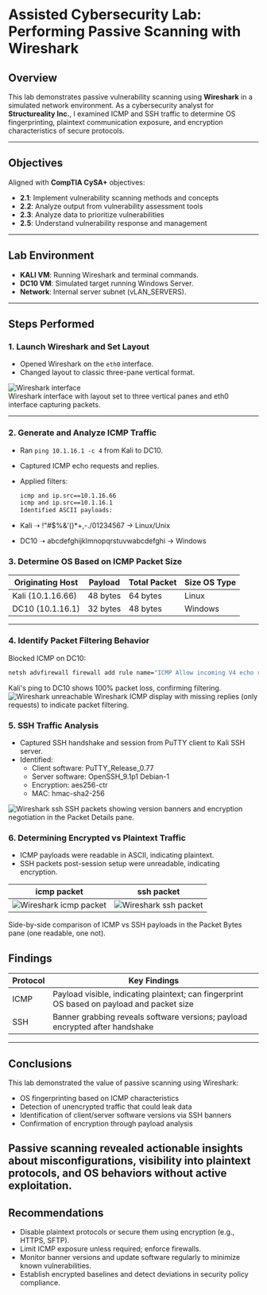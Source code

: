 # Assisted Cybersecurity Lab: Performing Passive Scanning with Wireshark

## Overview

This lab demonstrates passive vulnerability scanning using **Wireshark** in a simulated network environment. As a cybersecurity analyst for **Structureality Inc.**, I examined ICMP and SSH traffic to determine OS fingerprinting, plaintext communication exposure, and encryption characteristics of secure protocols.

---

## Objectives

Aligned with **CompTIA CySA+** objectives:

- **2.1**: Implement vulnerability scanning methods and concepts
- **2.2**: Analyze output from vulnerability assessment tools
- **2.3**: Analyze data to prioritize vulnerabilities
- **2.5**: Understand vulnerability response and management

---

## Lab Environment

- **KALI VM**: Running Wireshark and terminal commands.
- **DC10 VM**: Simulated target running Windows Server.
- **Network**: Internal server subnet (vLAN_SERVERS).

---

## Steps Performed

### 1. Launch Wireshark and Set Layout

- Opened Wireshark on the `eth0` interface.
- Changed layout to classic three-pane vertical format.

![Wireshark interface ](images/wireshark.jpg)  
Wireshark interface with layout set to three vertical panes and eth0 interface capturing packets.

---

### 2. Generate and Analyze ICMP Traffic

- Ran `ping 10.1.16.1 -c 4` from Kali to DC10.
- Captured ICMP echo requests and replies.
- Applied filters:

  ```bash
  icmp and ip.src==10.1.16.66
  icmp and ip.src==10.1.16.1
  Identified ASCII payloads:
  ```

- Kali ➝ !"#$%&'()\*+,-./01234567 → Linux/Unix
- DC10 ➝ abcdefghijklmnopqrstuvwabcdefghi → Windows

### 3. Determine OS Based on ICMP Packet Size

| Originating Host  | Payload  | Total Packet | Size OS Type |
| ----------------- | -------- | ------------ | ------------ |
| Kali (10.1.16.66) | 48 bytes | 64 bytes     | Linux        |
| DC10 (10.1.16.1)  | 32 bytes | 48 bytes     | Windows      |

---

### 4. Identify Packet Filtering Behavior

Blocked ICMP on DC10:

```bash
netsh advfirewall firewall add rule name="ICMP Allow incoming V4 echo request" protocol=icmpv4:8,any dir=in action=block
```

Kali's ping to DC10 shows 100% packet loss, confirming filtering.
![Wireshark unreachable ](images/wireshark_unreachable.jpg)
Wireshark ICMP display with missing replies (only requests) to indicate packet filtering.

### 5. SSH Traffic Analysis

- Captured SSH handshake and session from PuTTY client to Kali SSH server.
- Identified:
  - Client software: PuTTY_Release_0.77
  - Server software: OpenSSH_9.1p1 Debian-1
  - Encryption: aes256-ctr
  - MAC: hmac-sha2-256

![Wireshark ssh ](images/wireshark_ssh.jpg)
SSH packets showing version banners and encryption negotiation in the Packet Details pane.

### 6. Determining Encrypted vs Plaintext Traffic

- ICMP payloads were readable in ASCII, indicating plaintext.
- SSH packets post-session setup were unreadable, indicating encryption.

<!-- ![Wireshark icmp packet ](images/wireshark_icmp_packet.jpg)
![Wireshark ssh packet ](images/wireshark_ssh_packet.jpg) -->

|                         icmp packet                         |                        ssh packet                         |
| :---------------------------------------------------------: | :-------------------------------------------------------: |
| ![Wireshark icmp packet ](images/wireshark_icmp_packet.jpg) | ![Wireshark ssh packet ](images/wireshark_ssh_packet.jpg) |

Side-by-side comparison of ICMP vs SSH payloads in the Packet Bytes pane (one readable, one not).

## Findings

| Protocol | Key Findings                                                                               |
| -------- | ------------------------------------------------------------------------------------------ |
| ICMP     | Payload visible, indicating plaintext; can fingerprint OS based on payload and packet size |
| SSH      | Banner grabbing reveals software versions; payload encrypted after handshake               |

---

## Conclusions

This lab demonstrated the value of passive scanning using Wireshark:

- OS fingerprinting based on ICMP characteristics
- Detection of unencrypted traffic that could leak data
- Identification of client/server software versions via SSH banners
- Confirmation of encryption through payload analysis

## Passive scanning revealed actionable insights about misconfigurations, visibility into plaintext protocols, and OS behaviors without active exploitation.

## Recommendations

- Disable plaintext protocols or secure them using encryption (e.g., HTTPS, SFTP).
- Limit ICMP exposure unless required; enforce firewalls.
- Monitor banner versions and update software regularly to minimize known vulnerabilities.
- Establish encrypted baselines and detect deviations in security policy compliance.
